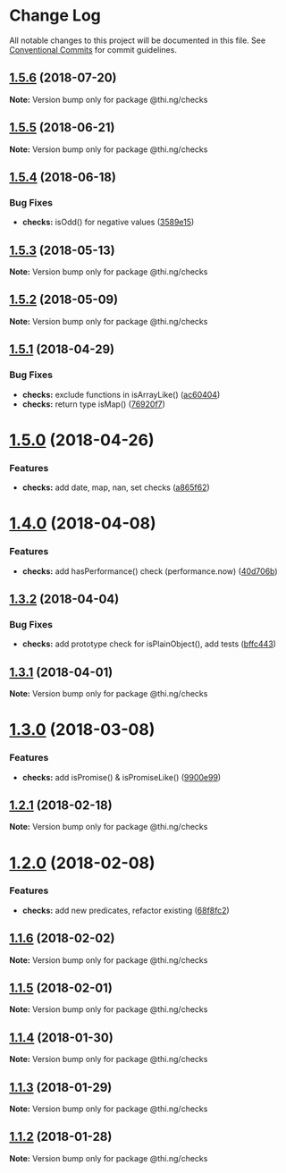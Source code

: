 # Change Log

All notable changes to this project will be documented in this file.
See [Conventional Commits](https://conventionalcommits.org) for commit guidelines.

<a name="1.5.6"></a>
## [1.5.6](https://github.com/thi-ng/umbrella/compare/@thi.ng/checks@1.5.5...@thi.ng/checks@1.5.6) (2018-07-20)




**Note:** Version bump only for package @thi.ng/checks

<a name="1.5.5"></a>
## [1.5.5](https://github.com/thi-ng/umbrella/compare/@thi.ng/checks@1.5.4...@thi.ng/checks@1.5.5) (2018-06-21)




**Note:** Version bump only for package @thi.ng/checks

<a name="1.5.4"></a>
## [1.5.4](https://github.com/thi-ng/umbrella/compare/@thi.ng/checks@1.5.3...@thi.ng/checks@1.5.4) (2018-06-18)


### Bug Fixes

* **checks:** isOdd() for negative values ([3589e15](https://github.com/thi-ng/umbrella/commit/3589e15))




<a name="1.5.3"></a>
## [1.5.3](https://github.com/thi-ng/umbrella/compare/@thi.ng/checks@1.5.2...@thi.ng/checks@1.5.3) (2018-05-13)




**Note:** Version bump only for package @thi.ng/checks

<a name="1.5.2"></a>
## [1.5.2](https://github.com/thi-ng/umbrella/compare/@thi.ng/checks@1.5.1...@thi.ng/checks@1.5.2) (2018-05-09)




**Note:** Version bump only for package @thi.ng/checks

<a name="1.5.1"></a>
## [1.5.1](https://github.com/thi-ng/umbrella/compare/@thi.ng/checks@1.5.0...@thi.ng/checks@1.5.1) (2018-04-29)


### Bug Fixes

* **checks:** exclude functions in isArrayLike() ([ac60404](https://github.com/thi-ng/umbrella/commit/ac60404))
* **checks:** return type isMap() ([76920f7](https://github.com/thi-ng/umbrella/commit/76920f7))




<a name="1.5.0"></a>
# [1.5.0](https://github.com/thi-ng/umbrella/compare/@thi.ng/checks@1.4.0...@thi.ng/checks@1.5.0) (2018-04-26)


### Features

* **checks:** add date, map, nan, set checks ([a865f62](https://github.com/thi-ng/umbrella/commit/a865f62))




<a name="1.4.0"></a>
# [1.4.0](https://github.com/thi-ng/umbrella/compare/@thi.ng/checks@1.3.2...@thi.ng/checks@1.4.0) (2018-04-08)


### Features

* **checks:** add hasPerformance() check (performance.now) ([40d706b](https://github.com/thi-ng/umbrella/commit/40d706b))




<a name="1.3.2"></a>
## [1.3.2](https://github.com/thi-ng/umbrella/compare/@thi.ng/checks@1.3.1...@thi.ng/checks@1.3.2) (2018-04-04)


### Bug Fixes

* **checks:** add prototype check for isPlainObject(), add tests ([bffc443](https://github.com/thi-ng/umbrella/commit/bffc443))




<a name="1.3.1"></a>
## [1.3.1](https://github.com/thi-ng/umbrella/compare/@thi.ng/checks@1.3.0...@thi.ng/checks@1.3.1) (2018-04-01)




**Note:** Version bump only for package @thi.ng/checks

<a name="1.3.0"></a>
# [1.3.0](https://github.com/thi-ng/umbrella/compare/@thi.ng/checks@1.2.1...@thi.ng/checks@1.3.0) (2018-03-08)


### Features

* **checks:** add isPromise() & isPromiseLike() ([9900e99](https://github.com/thi-ng/umbrella/commit/9900e99))




<a name="1.2.1"></a>
## [1.2.1](https://github.com/thi-ng/umbrella/compare/@thi.ng/checks@1.2.0...@thi.ng/checks@1.2.1) (2018-02-18)




**Note:** Version bump only for package @thi.ng/checks

<a name="1.2.0"></a>
# [1.2.0](https://github.com/thi-ng/umbrella/compare/@thi.ng/checks@1.1.6...@thi.ng/checks@1.2.0) (2018-02-08)


### Features

* **checks:** add new predicates, refactor existing ([68f8fc2](https://github.com/thi-ng/umbrella/commit/68f8fc2))




<a name="1.1.6"></a>
## [1.1.6](https://github.com/thi-ng/umbrella/compare/@thi.ng/checks@1.1.5...@thi.ng/checks@1.1.6) (2018-02-02)




**Note:** Version bump only for package @thi.ng/checks

<a name="1.1.5"></a>
## [1.1.5](https://github.com/thi-ng/umbrella/compare/@thi.ng/checks@1.1.4...@thi.ng/checks@1.1.5) (2018-02-01)




**Note:** Version bump only for package @thi.ng/checks

<a name="1.1.4"></a>
## [1.1.4](https://github.com/thi-ng/umbrella/compare/@thi.ng/checks@1.1.3...@thi.ng/checks@1.1.4) (2018-01-30)




**Note:** Version bump only for package @thi.ng/checks

<a name="1.1.3"></a>
## [1.1.3](https://github.com/thi-ng/umbrella/compare/@thi.ng/checks@1.1.2...@thi.ng/checks@1.1.3) (2018-01-29)




**Note:** Version bump only for package @thi.ng/checks

<a name="1.1.2"></a>
## [1.1.2](https://github.com/thi-ng/umbrella/compare/@thi.ng/checks@1.1.1...@thi.ng/checks@1.1.2) (2018-01-28)




**Note:** Version bump only for package @thi.ng/checks
